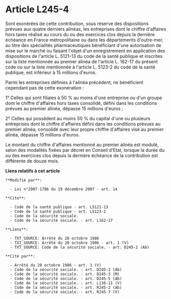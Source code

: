 # Article L245-4

Sont exonérées de cette contribution, sous réserve des dispositions prévues aux quatre derniers alinéas, les entreprises dont
le chiffre d'affaires hors taxes réalisé au cours du ou des exercices clos depuis la dernière échéance en France
métropolitaine ou dans les départements d'outre-mer, au titre des spécialités pharmaceutiques bénéficiant d'une autorisation
de mise sur le marché ou faisant l'objet d'un enregistrement en application des dispositions de l'article L. 5121-13 du code
de la santé publique et inscrites sur la liste mentionnée au premier alinéa de l'article L. 162-17 du présent code ou sur la
liste mentionnée à l'article L. 5123-2 du code de la santé publique, est inférieur à 15 millions d'euros.

Parmi les entreprises définies à l'alinéa précédent, ne bénéficient cependant pas de cette exonération :

1° Celles qui sont filiales à 50 % au moins d'une entreprise ou d'un groupe dont le chiffre d'affaires hors taxes consolidé,
défini dans les conditions prévues au premier alinéa, dépasse 15 millions d'euros ;

2° Celles qui possèdent au moins 50 % du capital d'une ou plusieurs entreprises dont le chiffre d'affaires défini dans les
conditions prévues au premier alinéa, consolidé avec leur propre chiffre d'affaires visé au premier alinéa, dépasse 15
millions d'euros.

Le montant du chiffre d'affaires mentionné au premier alinéa est modulé, selon des modalités fixées par décret en Conseil
d'Etat, lorsque la durée du ou des exercices clos depuis la dernière échéance de la contribution est différente de douze
mois.

**Liens relatifs à cet article**

	**Modifié par**:

	  - Loi n°2007-1786 du 19 décembre 2007 - art. 14

	**Cite**:

	  - Code de la santé publique - art. L5121-13
	  - Code de la santé publique - art. L5123-2
	  - Code de la sécurité sociale.
	  - Code de la sécurité sociale. - art. L162-17

	**Liens**:

	  - TXT_SOURCE: Arrêté du 20 octobre 1986
	  - TXT_SOURCE: Arrêté du 20 octobre 1986 - art. 1 (V)
	  - TXT_SOURCE: Code de la sécurité sociale. - art. D245-2 (Ab)

	**Cité par**:

	  - Arrêté du 20 octobre 1986 - art. 1 (V)
	  - Code de la sécurité sociale. - art. D245-2 (Ab)
	  - Code de la sécurité sociale. - art. D245-3 (M)
	  - Code de la sécurité sociale. - art. D245-5 (Ab)
	  - Code de la sécurité sociale. - art. L138-11 (V)
	  - Code de la sécurité sociale. - art. R245-2 (Ab)
	  - Code de la sécurité sociale. - art. R245-7 (V)
